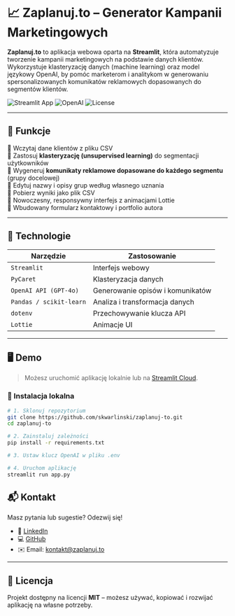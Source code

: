 # 📈 Zaplanuj.to – Generator Kampanii Marketingowych

**Zaplanuj.to** to aplikacja webowa oparta na **Streamlit**, która automatyzuje tworzenie kampanii marketingowych na podstawie danych klientów. Wykorzystuje klasteryzację danych (machine learning) oraz model językowy OpenAI, by pomóc marketerom i analitykom w generowaniu spersonalizowanych komunikatów reklamowych dopasowanych do segmentów klientów.

![Streamlit App](https://img.shields.io/badge/built%20with-Streamlit-blue)
![OpenAI](https://img.shields.io/badge/powered%20by-GPT--4o-green)
![License](https://img.shields.io/github/license/skwarlinski/zaplanuj-to)

---

## 🚀 Funkcje

🔹 Wczytaj dane klientów z pliku CSV  
🔹 Zastosuj **klasteryzację (unsupervised learning)** do segmentacji użytkowników  
🔹 Wygeneruj **komunikaty reklamowe dopasowane do każdego segmentu** (grupy docelowej)  
🔹 Edytuj nazwy i opisy grup według własnego uznania  
🔹 Pobierz wyniki jako plik CSV  
🔹 Nowoczesny, responsywny interfejs z animacjami Lottie  
🔹 Wbudowany formularz kontaktowy i portfolio autora

---

## 🧠 Technologie

| Narzędzie | Zastosowanie |
|--|--|
| `Streamlit` | Interfejs webowy |
| `PyCaret` | Klasteryzacja danych |
| `OpenAI API (GPT-4o)` | Generowanie opisów i komunikatów |
| `Pandas / scikit-learn` | Analiza i transformacja danych |
| `dotenv` | Przechowywanie klucza API |
| `Lottie` | Animacje UI |

---

## 🖥️ Demo

> Możesz uruchomić aplikację lokalnie lub na [Streamlit Cloud](https://streamlit.io/cloud).

### 🔧 Instalacja lokalna

```bash
# 1. Sklonuj repozytorium
git clone https://github.com/skwarlinski/zaplanuj-to.git
cd zaplanuj-to

# 2. Zainstaluj zależności
pip install -r requirements.txt

# 3. Ustaw klucz OpenAI w pliku .env

# 4. Uruchom aplikację
streamlit run app.py
```
## 📬 Kontakt

Masz pytania lub sugestie? Odezwij się!

- 💼 [LinkedIn](https://www.linkedin.com/in/hubert-skwarlinski-895437368/)
- 💻 [GitHub](https://github.com/skwarlinski)
- ✉️ Email: [kontakt@zaplanuj.to](mailto:skwarlinskihubert@gmail.com)

---

## 📜 Licencja

Projekt dostępny na licencji **MIT** – możesz używać, kopiować i rozwijać aplikację na własne potrzeby.
